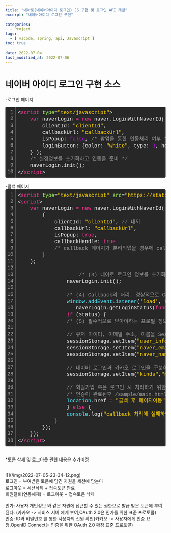 ```yaml
---
title: "네아로(네이버아이디 로그인) JS 구현 및 로그인 API 개념"
excerpt: "네이버아이디 로그인 구현"
 
categories:
  - Project       
tags:
  - [ vscode, spring, api, Javascript ]  
toc: true
 
date: 2022-07-04
last_modified_at: 2022-07-06
---
```


<h1>네이버 아이디 로그인 구현 소스</h1>

-로그인 페이지
<div class="colorscripter-code" style="color:#f0f0f0;font-family:Consolas, 'Liberation Mono', Menlo, Courier, monospace !important; position:relative !important;overflow:auto"><table class="colorscripter-code-table" style="margin:0;padding:0;border:none;background-color:#272727;border-radius:4px;" cellspacing="0" cellpadding="0"><tr><td style="padding:6px;border-right:2px solid #4f4f4f"><div style="margin:0;padding:0;word-break:normal;text-align:right;color:#aaa;font-family:Consolas, 'Liberation Mono', Menlo, Courier, monospace !important;line-height:130%"><div style="line-height:130%">1</div><div style="line-height:130%">2</div><div style="line-height:130%">3</div><div style="line-height:130%">4</div><div style="line-height:130%">5</div><div style="line-height:130%">6</div><div style="line-height:130%">7</div><div style="line-height:130%">8</div><div style="line-height:130%">9</div><div style="line-height:130%">10</div></div></td><td style="padding:6px 0;text-align:left"><div style="margin:0;padding:0;color:#f0f0f0;font-family:Consolas, 'Liberation Mono', Menlo, Courier, monospace !important;line-height:130%"><div style="padding:0 6px; white-space:pre; line-height:130%"><span style="color:#f0f0f0">&lt;</span><span style="color:#ff3399">script</span>&nbsp;<span style="color:#a8ff58">type</span>=<span style="color:#ffd500">"text/javascript"</span><span style="color:#ff3399"></span><span style="color:#f0f0f0">&gt;</span></div><div style="padding:0 6px; white-space:pre; line-height:130%">&nbsp;&nbsp;&nbsp;&nbsp;<span style="color:#ff3399">var</span>&nbsp;naverLogin&nbsp;<span style="color:#aaffaa"></span><span style="color:#ff3399">=</span>&nbsp;<span style="color:#ff3399">new</span>&nbsp;naver.LoginWithNaverId(&nbsp;{</div><div style="padding:0 6px; white-space:pre; line-height:130%">&nbsp;&nbsp;&nbsp;&nbsp;&nbsp;&nbsp;&nbsp;&nbsp;clientId:&nbsp;<span style="color:#ffd500">"clientId"</span>,</div><div style="padding:0 6px; white-space:pre; line-height:130%">&nbsp;&nbsp;&nbsp;&nbsp;&nbsp;&nbsp;&nbsp;&nbsp;callbackUrl:&nbsp;<span style="color:#ffd500">"callbackUrl"</span>,</div><div style="padding:0 6px; white-space:pre; line-height:130%">&nbsp;&nbsp;&nbsp;&nbsp;&nbsp;&nbsp;&nbsp;&nbsp;isPopup:&nbsp;<span style="color:#c10aff">false</span>,&nbsp;<span style="color:#999999">/*&nbsp;팝업을&nbsp;통한&nbsp;연동처리&nbsp;여부&nbsp;*/</span></div><div style="padding:0 6px; white-space:pre; line-height:130%">&nbsp;&nbsp;&nbsp;&nbsp;&nbsp;&nbsp;&nbsp;&nbsp;loginButton:&nbsp;{color:&nbsp;<span style="color:#ffd500">"white"</span>,&nbsp;type:&nbsp;<span style="color:#c10aff">3</span>,&nbsp;height:&nbsp;<span style="color:#c10aff">52</span>}&nbsp;<span style="color:#999999">/*&nbsp;로그인&nbsp;버튼의&nbsp;타입을&nbsp;지정&nbsp;*/</span></div><div style="padding:0 6px; white-space:pre; line-height:130%">&nbsp;&nbsp;&nbsp;&nbsp;}&nbsp;);&nbsp;</div><div style="padding:0 6px; white-space:pre; line-height:130%">&nbsp;&nbsp;&nbsp;&nbsp;<span style="color:#999999">/*&nbsp;설정정보를&nbsp;초기화하고&nbsp;연동을&nbsp;준비&nbsp;*/</span></div><div style="padding:0 6px; white-space:pre; line-height:130%">&nbsp;&nbsp;&nbsp;&nbsp;naverLogin.init();</div><div style="padding:0 6px; white-space:pre; line-height:130%"><span style="color:#f0f0f0">&lt;</span><span style="color:#f0f0f0">/</span><span style="color:#ff3399">script</span><span style="color:#f0f0f0">&gt;</span></div></div><div style="text-align:right;margin-top:-13px;margin-right:5px;font-size:9px;font-style:italic"><a href="http://colorscripter.com/info#e" target="_blank" style="color:#4f4f4ftext-decoration:none">Colored by Color Scripter</a></div></td><td style="vertical-align:bottom;padding:0 2px 4px 0"><a href="http://colorscripter.com/info#e" target="_blank" style="text-decoration:none;color:white"><span style="font-size:9px;word-break:normal;background-color:#4f4f4f;color:white;border-radius:10px;padding:1px">cs</span></a></td></tr></table></div>
<br>
-콜백 페이지
<div class="colorscripter-code" style="color:#f0f0f0;font-family:Consolas, 'Liberation Mono', Menlo, Courier, monospace !important; position:relative !important;overflow:auto"><table class="colorscripter-code-table" style="margin:0;padding:0;border:none;background-color:#272727;border-radius:4px;" cellspacing="0" cellpadding="0"><tr><td style="padding:6px;border-right:2px solid #4f4f4f"><div style="margin:0;padding:0;word-break:normal;text-align:right;color:#aaa;font-family:Consolas, 'Liberation Mono', Menlo, Courier, monospace !important;line-height:130%"><div style="line-height:130%">1</div><div style="line-height:130%">2</div><div style="line-height:130%">3</div><div style="line-height:130%">4</div><div style="line-height:130%">5</div><div style="line-height:130%">6</div><div style="line-height:130%">7</div><div style="line-height:130%">8</div><div style="line-height:130%">9</div><div style="line-height:130%">10</div><div style="line-height:130%">11</div><div style="line-height:130%">12</div><div style="line-height:130%">13</div><div style="line-height:130%">14</div><div style="line-height:130%">15</div><div style="line-height:130%">16</div><div style="line-height:130%">17</div><div style="line-height:130%">18</div><div style="line-height:130%">19</div><div style="line-height:130%">20</div><div style="line-height:130%">21</div><div style="line-height:130%">22</div><div style="line-height:130%">23</div><div style="line-height:130%">24</div><div style="line-height:130%">25</div><div style="line-height:130%">26</div><div style="line-height:130%">27</div><div style="line-height:130%">28</div><div style="line-height:130%">29</div><div style="line-height:130%">30</div><div style="line-height:130%">31</div><div style="line-height:130%">32</div><div style="line-height:130%">33</div><div style="line-height:130%">34</div><div style="line-height:130%">35</div><div style="line-height:130%">36</div><div style="line-height:130%">37</div><div style="line-height:130%">38</div></div></td><td style="padding:6px 0;text-align:left"><div style="margin:0;padding:0;color:#f0f0f0;font-family:Consolas, 'Liberation Mono', Menlo, Courier, monospace !important;line-height:130%"><div style="padding:0 6px; white-space:pre; line-height:130%"><span style="color:#f0f0f0">&lt;</span><span style="color:#ff3399">script</span>&nbsp;<span style="color:#a8ff58">type</span>=<span style="color:#ffd500">"text/javascript"</span><span style="color:#a8ff58"></span>&nbsp;<span style="color:#a8ff58">src</span>=<span style="color:#ffd500">"https://static.nid.naver.com/js/naveridlogin_js_sdk_2.0.2.js"</span><span style="color:#a8ff58"></span>&nbsp;<span style="color:#a8ff58">charset</span>=<span style="color:#ffd500">"utf-8"</span><span style="color:#ff3399"></span><span style="color:#f0f0f0">&gt;</span><span style="color:#f0f0f0">&lt;</span><span style="color:#f0f0f0">/</span><span style="color:#ff3399">script</span><span style="color:#f0f0f0">&gt;</span></div><div style="padding:0 6px; white-space:pre; line-height:130%"><span style="color:#f0f0f0">&lt;</span><span style="color:#ff3399">script</span><span style="color:#f0f0f0">&gt;</span></div><div style="padding:0 6px; white-space:pre; line-height:130%">&nbsp;&nbsp;&nbsp;&nbsp;<span style="color:#ff3399">var</span>&nbsp;naverLogin&nbsp;<span style="color:#aaffaa"></span><span style="color:#ff3399">=</span>&nbsp;<span style="color:#ff3399">new</span>&nbsp;naver.LoginWithNaverId(</div><div style="padding:0 6px; white-space:pre; line-height:130%">&nbsp;&nbsp;&nbsp;&nbsp;&nbsp;&nbsp;&nbsp;&nbsp;{</div><div style="padding:0 6px; white-space:pre; line-height:130%">&nbsp;&nbsp;&nbsp;&nbsp;&nbsp;&nbsp;&nbsp;&nbsp;&nbsp;&nbsp;&nbsp;&nbsp;clientId:&nbsp;<span style="color:#ffd500">"clientId"</span>,&nbsp;<span style="color:#999999">//&nbsp;내꺼</span></div><div style="padding:0 6px; white-space:pre; line-height:130%">&nbsp;&nbsp;&nbsp;&nbsp;&nbsp;&nbsp;&nbsp;&nbsp;&nbsp;&nbsp;&nbsp;&nbsp;callbackUrl:&nbsp;<span style="color:#ffd500">"callbackUrl"</span>,</div><div style="padding:0 6px; white-space:pre; line-height:130%">&nbsp;&nbsp;&nbsp;&nbsp;&nbsp;&nbsp;&nbsp;&nbsp;&nbsp;&nbsp;&nbsp;&nbsp;isPopup:&nbsp;<span style="color:#ff3399">true</span>,</div><div style="padding:0 6px; white-space:pre; line-height:130%">&nbsp;&nbsp;&nbsp;&nbsp;&nbsp;&nbsp;&nbsp;&nbsp;&nbsp;&nbsp;&nbsp;&nbsp;callbackHandle:&nbsp;<span style="color:#ff3399">true</span></div><div style="padding:0 6px; white-space:pre; line-height:130%">&nbsp;&nbsp;&nbsp;&nbsp;&nbsp;&nbsp;&nbsp;&nbsp;&nbsp;&nbsp;&nbsp;&nbsp;<span style="color:#999999">/*&nbsp;callback&nbsp;페이지가&nbsp;분리되었을&nbsp;경우에&nbsp;callback&nbsp;페이지에서는&nbsp;callback처리를&nbsp;해줄수&nbsp;있도록&nbsp;설정합니다.&nbsp;*/</span></div><div style="padding:0 6px; white-space:pre; line-height:130%">&nbsp;&nbsp;&nbsp;&nbsp;&nbsp;&nbsp;&nbsp;&nbsp;}</div><div style="padding:0 6px; white-space:pre; line-height:130%">&nbsp;&nbsp;&nbsp;&nbsp;);</div><div style="padding:0 6px; white-space:pre; line-height:130%">&nbsp;</div><div style="padding:0 6px; white-space:pre; line-height:130%">&nbsp;&nbsp;&nbsp;&nbsp;&nbsp;&nbsp;&nbsp;&nbsp;&nbsp;&nbsp;&nbsp;&nbsp;&nbsp;&nbsp;&nbsp;&nbsp;&nbsp;&nbsp;&nbsp;&nbsp;<span style="color:#999999">/*&nbsp;(3)&nbsp;네아로&nbsp;로그인&nbsp;정보를&nbsp;초기화하기&nbsp;위하여&nbsp;init을&nbsp;호출,&nbsp;로고&nbsp;삽입&nbsp;*/</span></div><div style="padding:0 6px; white-space:pre; line-height:130%">&nbsp;&nbsp;&nbsp;&nbsp;&nbsp;&nbsp;&nbsp;&nbsp;&nbsp;&nbsp;&nbsp;&nbsp;&nbsp;&nbsp;&nbsp;&nbsp;naverLogin.init();</div><div style="padding:0 6px; white-space:pre; line-height:130%">&nbsp;&nbsp;&nbsp;&nbsp;&nbsp;&nbsp;&nbsp;&nbsp;</div><div style="padding:0 6px; white-space:pre; line-height:130%">&nbsp;&nbsp;&nbsp;&nbsp;&nbsp;&nbsp;&nbsp;&nbsp;&nbsp;&nbsp;&nbsp;&nbsp;&nbsp;&nbsp;&nbsp;&nbsp;<span style="color:#999999">/*&nbsp;(4)&nbsp;Callback의&nbsp;처리.&nbsp;정상적으로&nbsp;Callback&nbsp;처리가&nbsp;완료될&nbsp;경우&nbsp;main&nbsp;page로&nbsp;redirect(또는&nbsp;Popup&nbsp;close)&nbsp;*/</span></div><div style="padding:0 6px; white-space:pre; line-height:130%">&nbsp;&nbsp;&nbsp;&nbsp;&nbsp;&nbsp;&nbsp;&nbsp;&nbsp;&nbsp;&nbsp;&nbsp;&nbsp;&nbsp;&nbsp;&nbsp;<span style="color:#4be6fa">window</span>.<span style="color:#4be6fa">addEventListener</span>(<span style="color:#ffd500">'load'</span>,&nbsp;<span style="color:#ff3399">function</span>&nbsp;()&nbsp;{</div><div style="padding:0 6px; white-space:pre; line-height:130%">&nbsp;&nbsp;&nbsp;&nbsp;&nbsp;&nbsp;&nbsp;&nbsp;&nbsp;&nbsp;&nbsp;&nbsp;&nbsp;&nbsp;&nbsp;&nbsp;&nbsp;&nbsp;&nbsp;naverLogin.getLoginStatus(<span style="color:#ff3399">function</span>&nbsp;(status)&nbsp;{</div><div style="padding:0 6px; white-space:pre; line-height:130%">&nbsp;&nbsp;&nbsp;&nbsp;&nbsp;&nbsp;&nbsp;&nbsp;&nbsp;&nbsp;&nbsp;&nbsp;&nbsp;&nbsp;&nbsp;&nbsp;<span style="color:#ff3399">if</span>&nbsp;(status)&nbsp;{</div><div style="padding:0 6px; white-space:pre; line-height:130%">&nbsp;&nbsp;&nbsp;&nbsp;&nbsp;&nbsp;&nbsp;&nbsp;&nbsp;&nbsp;&nbsp;&nbsp;&nbsp;&nbsp;&nbsp;&nbsp;<span style="color:#999999">/*&nbsp;(5)&nbsp;필수적으로&nbsp;받아야하는&nbsp;프로필&nbsp;정보가&nbsp;있다면&nbsp;callback처리&nbsp;시점에&nbsp;체크&nbsp;*/</span></div><div style="padding:0 6px; white-space:pre; line-height:130%">&nbsp;</div><div style="padding:0 6px; white-space:pre; line-height:130%">&nbsp;&nbsp;&nbsp;&nbsp;&nbsp;&nbsp;&nbsp;&nbsp;&nbsp;&nbsp;&nbsp;&nbsp;&nbsp;&nbsp;&nbsp;&nbsp;<span style="color:#999999">//&nbsp;유저&nbsp;아이디,&nbsp;이메일&nbsp;주소,&nbsp;이름을&nbsp;Session에&nbsp;저장하였습니다.</span></div><div style="padding:0 6px; white-space:pre; line-height:130%">&nbsp;&nbsp;&nbsp;&nbsp;&nbsp;&nbsp;&nbsp;&nbsp;&nbsp;&nbsp;&nbsp;&nbsp;&nbsp;&nbsp;&nbsp;&nbsp;sessionStorage.setItem(<span style="color:#ffd500">"user_info"</span>,naverLogin.user.id);</div><div style="padding:0 6px; white-space:pre; line-height:130%">&nbsp;&nbsp;&nbsp;&nbsp;&nbsp;&nbsp;&nbsp;&nbsp;&nbsp;&nbsp;&nbsp;&nbsp;&nbsp;&nbsp;&nbsp;&nbsp;sessionStorage.setItem(<span style="color:#ffd500">"naver_email"</span>,&nbsp;naverLogin.user.getEmail());</div><div style="padding:0 6px; white-space:pre; line-height:130%">&nbsp;&nbsp;&nbsp;&nbsp;&nbsp;&nbsp;&nbsp;&nbsp;&nbsp;&nbsp;&nbsp;&nbsp;&nbsp;&nbsp;&nbsp;&nbsp;sessionStorage.setItem(<span style="color:#ffd500">"naver_name"</span>,&nbsp;naverLogin.user.getName());</div><div style="padding:0 6px; white-space:pre; line-height:130%">&nbsp;</div><div style="padding:0 6px; white-space:pre; line-height:130%">&nbsp;&nbsp;&nbsp;&nbsp;&nbsp;&nbsp;&nbsp;&nbsp;&nbsp;&nbsp;&nbsp;&nbsp;&nbsp;&nbsp;&nbsp;&nbsp;<span style="color:#999999">//&nbsp;네이버&nbsp;로그인과&nbsp;카카오&nbsp;로그인을&nbsp;구분하기&nbsp;위해&nbsp;별도의&nbsp;세션을&nbsp;저장합니다.</span></div><div style="padding:0 6px; white-space:pre; line-height:130%">&nbsp;&nbsp;&nbsp;&nbsp;&nbsp;&nbsp;&nbsp;&nbsp;&nbsp;&nbsp;&nbsp;&nbsp;&nbsp;&nbsp;&nbsp;&nbsp;sessionStorage.setItem(<span style="color:#ffd500">"kinds"</span>,<span style="color:#ffd500">"naver"</span>);</div><div style="padding:0 6px; white-space:pre; line-height:130%">&nbsp;</div><div style="padding:0 6px; white-space:pre; line-height:130%">&nbsp;&nbsp;&nbsp;&nbsp;&nbsp;&nbsp;&nbsp;&nbsp;&nbsp;&nbsp;&nbsp;&nbsp;&nbsp;&nbsp;&nbsp;&nbsp;<span style="color:#999999">//&nbsp;회원가입&nbsp;혹은&nbsp;로그인&nbsp;시&nbsp;처리하기&nbsp;위한&nbsp;페이지&nbsp;입니다.&nbsp;예를&nbsp;들어&nbsp;DB</span></div><div style="padding:0 6px; white-space:pre; line-height:130%">&nbsp;&nbsp;&nbsp;&nbsp;&nbsp;&nbsp;&nbsp;&nbsp;&nbsp;&nbsp;&nbsp;&nbsp;&nbsp;&nbsp;&nbsp;&nbsp;<span style="color:#999999">/*&nbsp;인증이&nbsp;완료된후&nbsp;/sample/main.html&nbsp;페이지로&nbsp;이동하라는것이다.&nbsp;본인&nbsp;페이지로&nbsp;수정해야한다.&nbsp;*/</span></div><div style="padding:0 6px; white-space:pre; line-height:130%">&nbsp;&nbsp;&nbsp;&nbsp;&nbsp;&nbsp;&nbsp;&nbsp;&nbsp;&nbsp;&nbsp;&nbsp;&nbsp;&nbsp;&nbsp;&nbsp;<span style="color:#4be6fa">location</span>.href&nbsp;<span style="color:#aaffaa"></span><span style="color:#ff3399">=</span>&nbsp;<span style="color:#ffd500">"콜백&nbsp;후&nbsp;페이지이동"</span>;</div><div style="padding:0 6px; white-space:pre; line-height:130%">&nbsp;&nbsp;&nbsp;&nbsp;&nbsp;&nbsp;&nbsp;&nbsp;&nbsp;&nbsp;&nbsp;&nbsp;&nbsp;&nbsp;&nbsp;&nbsp;}&nbsp;<span style="color:#ff3399">else</span>&nbsp;{</div><div style="padding:0 6px; white-space:pre; line-height:130%">&nbsp;&nbsp;&nbsp;&nbsp;&nbsp;&nbsp;&nbsp;&nbsp;&nbsp;&nbsp;&nbsp;&nbsp;&nbsp;&nbsp;&nbsp;&nbsp;<span style="color:#4be6fa">console</span>.log(<span style="color:#ffd500">"callback&nbsp;처리에&nbsp;실패하였습니다."</span>);</div><div style="padding:0 6px; white-space:pre; line-height:130%">&nbsp;&nbsp;&nbsp;&nbsp;&nbsp;&nbsp;&nbsp;&nbsp;&nbsp;&nbsp;&nbsp;&nbsp;}</div><div style="padding:0 6px; white-space:pre; line-height:130%">&nbsp;&nbsp;&nbsp;&nbsp;&nbsp;&nbsp;&nbsp;&nbsp;});</div><div style="padding:0 6px; white-space:pre; line-height:130%">&nbsp;&nbsp;&nbsp;&nbsp;});</div><div style="padding:0 6px; white-space:pre; line-height:130%"><span style="color:#f0f0f0">&lt;</span><span style="color:#f0f0f0">/</span><span style="color:#ff3399">script</span><span style="color:#f0f0f0">&gt;</span></div></div><div style="text-align:right;margin-top:-13px;margin-right:5px;font-size:9px;font-style:italic"><a href="http://colorscripter.com/info#e" target="_blank" style="color:#4f4f4ftext-decoration:none">Colored by Color Scripter</a></div></td><td style="vertical-align:bottom;padding:0 2px 4px 0"><a href="http://colorscripter.com/info#e" target="_blank" style="text-decoration:none;color:white"><span style="font-size:9px;word-break:normal;background-color:#4f4f4f;color:white;border-radius:10px;padding:1px">cs</span></a></td></tr></table></div>

<br>

*토큰 삭제 및 로그아웃 관련 내용은 추가예정

<br>
![](/img/2022-07-05-23-34-12.png)
<br>
로그인 = 부여받은 토큰에 담긴 자원을 세션에 담는다<br> 
로그아웃 = 세션삭제 + 접속토큰 만료<br>
회원탈퇴(연동해제) = 로그아웃 + 접속토큰 삭제<br>

<br>
인가: 사용자 개인정보 와 같은 자원에 접근할 수 있는 권한으로 발급 받은 토큰에 부여된다. (카카오 -> 서비스 서버 에게 부여,OAuth 2.0은 인가를 위한 표준 프로토콜)

<br>
인증: ID와 비밀번호 를 통한 사용자의 신원 확인(카카오 -> 사용자에게 인증 요청,OpenID Connect는 인증을 위한 OAuth 2.0 확장 표준 프로토콜)

